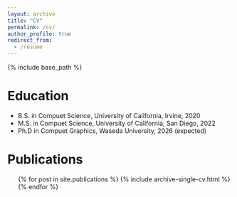 ```yaml
---
layout: archive
title: "CV"
permalink: /cv/
author_profile: true
redirect_from:
  - /resume
---
```


{% include base_path %}

Education
======
* B.S. in Compuet Science, University of California, Irvine, 2020
* M.S. in Compuet Science, University of California, San Diego, 2022
* Ph.D in Compuet Graphics, Waseda University, 2026 (expected)


Publications
======
  <ul>{% for post in site.publications %}
    {% include archive-single-cv.html %}
  {% endfor %}</ul>
  

